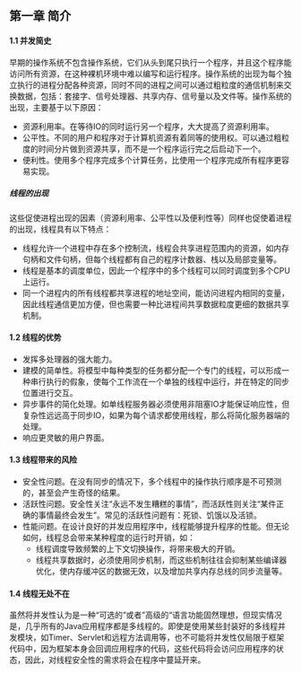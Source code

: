 ## 第一章 简介
#### 1.1 并发简史
早期的操作系统不包含操作系统，它们从头到尾只执行一个程序，并且这个程序能访问所有资源，在这种裸机环境中难以编写和运行程序。操作系统的出现为每个独立执行的进程分配各种资源，同时不同的进程之间可以通过粗粒度的通信机制来交换数据，包括：套接字、信号处理器、共享内存、信号量以及文件等。操作系统的出现，主要基于以下原因：
- 资源利用率。在等待IO的同时运行另一个程序，大大提高了资源利用率。
- 公平性。不同的用户和程序对于计算机资源有着同等的使用权。可以通过粗粒度的时间分片做到资源共享，而不是一个程序运行完之后启动下一个。
- 便利性。使用多个程序完成多个计算任务，比使用一个程序完成所有程序更容易实现。
##### 线程的出现
这些促使进程出现的因素（资源利用率、公平性以及便利性等）同样也促使着进程的出现，线程具有以下特点：
- 线程允许一个进程中存在多个控制流，线程会共享进程范围内的资源，如内存句柄和文件句柄，但每个线程都有自己的程序计数器、栈以及局部变量等。
- 线程是基本的调度单位，因此一个程序中的多个线程可以同时调度到多个CPU上运行。
- 同一个进程内的所有线程都共享进程的地址空间，能访问进程内相同的变量，因此线程通信更加方便，但也需要一种比进程间共享数据粒度更细的数据共享机制。
#### 1.2 线程的优势
- 发挥多处理器的强大能力。
- 建模的简单性。将模型中每种类型的任务都分配一个专门的线程，可以形成一种串行执行的假象，使每个工作流在一个单独的线程中运行，并在特定的同步位置进行交互。
- 异步事件的简化处理。如单线程服务器必须使用非阻塞IO才能保证响应性，但复杂性远远高于同步IO，如果为每个请求都使用线程，那么将简化服务器端的处理。
- 响应更灵敏的用户界面。
#### 1.3 线程带来的风险
- 安全性问题。在没有同步的情况下，多个线程中的操作执行顺序是不可预测的，甚至会产生奇怪的结果。
- 活跃性问题。安全性关注“永远不发生糟糕的事情”，而活跃性则关注“某件正确的事情最终会发生”。常见的活跃性问题有：死锁、饥饿以及活锁。
- 性能问题。在设计良好的并发应用程序中，线程能够提升程序的性能。但无论如何，线程总会带来某种程度的运行时开销，如：
  - 线程调度导致频繁的上下文切换操作，将带来极大的开销。
  - 线程共享数据时，必须使用同步机制，而这些机制往往会抑制某些编译器优化，使内存缓冲区的数据无效，以及增加共享内存总线的同步流量等。
#### 1.4 线程无处不在
虽然将并发性认为是一种“可选的”或者”高级的“语言功能固然理想，但现实情况是，几乎所有的Java应用程序都是多线程的。即使是使用某些封装好的多线程并发模块，如Timer、Servlet和远程方法调用等，也不可能将并发性仅局限于框架代码中，因为框架本身会回调应用程序的代码，这些代码将会访问应用程序的状态，因此，对线程安全性的需求将会在程序中蔓延开来。


